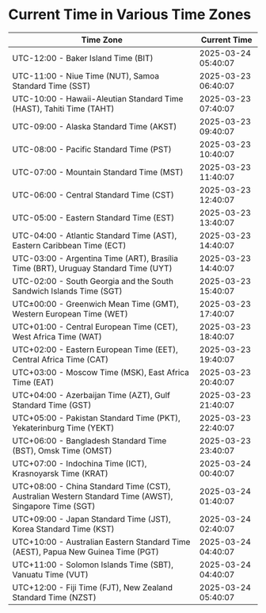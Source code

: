 # Current Time in Various Time Zones

| Time Zone | Current Time |
|-----------|--------------|
| UTC-12:00 - Baker Island Time (BIT) | 2025-03-24 05:40:07 |
| UTC-11:00 - Niue Time (NUT), Samoa Standard Time (SST) | 2025-03-23 06:40:07 |
| UTC-10:00 - Hawaii-Aleutian Standard Time (HAST), Tahiti Time (TAHT) | 2025-03-23 07:40:07 |
| UTC-09:00 - Alaska Standard Time (AKST) | 2025-03-23 09:40:07 |
| UTC-08:00 - Pacific Standard Time (PST) | 2025-03-23 10:40:07 |
| UTC-07:00 - Mountain Standard Time (MST) | 2025-03-23 11:40:07 |
| UTC-06:00 - Central Standard Time (CST) | 2025-03-23 12:40:07 |
| UTC-05:00 - Eastern Standard Time (EST) | 2025-03-23 13:40:07 |
| UTC-04:00 - Atlantic Standard Time (AST), Eastern Caribbean Time (ECT) | 2025-03-23 14:40:07 |
| UTC-03:00 - Argentina Time (ART), Brasília Time (BRT), Uruguay Standard Time (UYT) | 2025-03-23 14:40:07 |
| UTC-02:00 - South Georgia and the South Sandwich Islands Time (SGT) | 2025-03-23 15:40:07 |
| UTC±00:00 - Greenwich Mean Time (GMT), Western European Time (WET) | 2025-03-23 17:40:07 |
| UTC+01:00 - Central European Time (CET), West Africa Time (WAT) | 2025-03-23 18:40:07 |
| UTC+02:00 - Eastern European Time (EET), Central Africa Time (CAT) | 2025-03-23 19:40:07 |
| UTC+03:00 - Moscow Time (MSK), East Africa Time (EAT) | 2025-03-23 20:40:07 |
| UTC+04:00 - Azerbaijan Time (AZT), Gulf Standard Time (GST) | 2025-03-23 21:40:07 |
| UTC+05:00 - Pakistan Standard Time (PKT), Yekaterinburg Time (YEKT) | 2025-03-23 22:40:07 |
| UTC+06:00 - Bangladesh Standard Time (BST), Omsk Time (OMST) | 2025-03-23 23:40:07 |
| UTC+07:00 - Indochina Time (ICT), Krasnoyarsk Time (KRAT) | 2025-03-24 00:40:07 |
| UTC+08:00 - China Standard Time (CST), Australian Western Standard Time (AWST), Singapore Time (SGT) | 2025-03-24 01:40:07 |
| UTC+09:00 - Japan Standard Time (JST), Korea Standard Time (KST) | 2025-03-24 02:40:07 |
| UTC+10:00 - Australian Eastern Standard Time (AEST), Papua New Guinea Time (PGT) | 2025-03-24 04:40:07 |
| UTC+11:00 - Solomon Islands Time (SBT), Vanuatu Time (VUT) | 2025-03-24 04:40:07 |
| UTC+12:00 - Fiji Time (FJT), New Zealand Standard Time (NZST) | 2025-03-24 05:40:07 |
